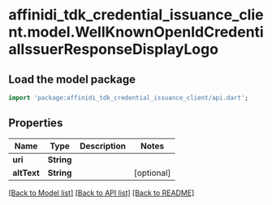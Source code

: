 # affinidi_tdk_credential_issuance_client.model.WellKnownOpenIdCredentialIssuerResponseDisplayLogo

## Load the model package

```dart
import 'package:affinidi_tdk_credential_issuance_client/api.dart';
```

## Properties

| Name        | Type       | Description | Notes      |
| ----------- | ---------- | ----------- | ---------- |
| **uri**     | **String** |             |
| **altText** | **String** |             | [optional] |

[[Back to Model list]](../README.md#documentation-for-models) [[Back to API list]](../README.md#documentation-for-api-endpoints) [[Back to README]](../README.md)
